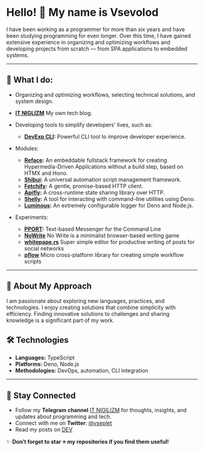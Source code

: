 # Hello! 👋 My name is Vsevolod

I have been working as a programmer for more than six years and have been studying programming for even longer. Over this time, I have gained extensive experience in organizing and optimizing workflows and developing projects from scratch — from SPA applications to embedded systems.

---

## 🚀 What I do:

- Organizing and optimizing workflows, selecting technical solutions, and system design.

- **[IT NIGLIZM](https://itng.blog/)** My own tech blog.
- Developing tools to simplify developers' lives, such as:
  - **[DevExp CLI](https://github.com/devexp-pro/cli):** Powerful CLI tool to improve developer experience.
- Modules:
  - **[Reface](https://github.com/devexp-pro/reface):** An embeddable fullstack framework for creating Hypermedia-Driven Applications without a build step, based on HTMX and Hono.
  - **[Shibui](https://github.com/vseplet/shibui):** A universal automation script management framework.
  - **[Fetchify](https://github.com/vseplet/fetchify):** A gentle, promise-based HTTP client.
  - **[Apifly](https://github.com/vseplet/apifly):** A cross-runtime state sharing library over HTTP.
  - **[Shelly](https://github.com/vseplet/shelly):** A tool for interacting with command-line utilities using Deno.
  - **[Luminous](https://github.com/vseplet/luminous):** An extremely configurable logger for Deno and Node.js.
- Experiments:
  - **[PPORT](https://pport.top):** Text-based Messenger for the Command Line
  - **[NoWrite](https://nowrite.fun)** No Write is a minimalist browser-based writing game
  - **[whitepape.rs](https://whitepape.rs/)** Super simple editor for productive writing of posts for social networks
  - **[pflow](https://github.com/vseplet/pflow)** Micro cross-platform library for creating simple workflow scripts

---

## 🌱 About My Approach

I am passionate about exploring new languages, practices, and technologies. I enjoy creating solutions that combine simplicity with efficiency. Finding innovative solutions to challenges and sharing knowledge is a significant part of my work.

## 🛠️ Technologies

- **Languages:** TypeScript
- **Platforms:** Deno, Node.js
- **Methodologies:** DevOps, automation, CLI integration

---

## 📲 Stay Connected

- Follow my **Telegram channel** [IT NIGILIZM](https://t.me/itnigilizm) for thoughts, insights, and updates about programming and tech.  
- Connect with me on **Twitter**: [@vseplet](https://x.com/vseplet)
- Read my posts on [DEV](https://dev.to/sevapp)

✨ **Don’t forget to star ⭐ my repositories if you find them useful!**

